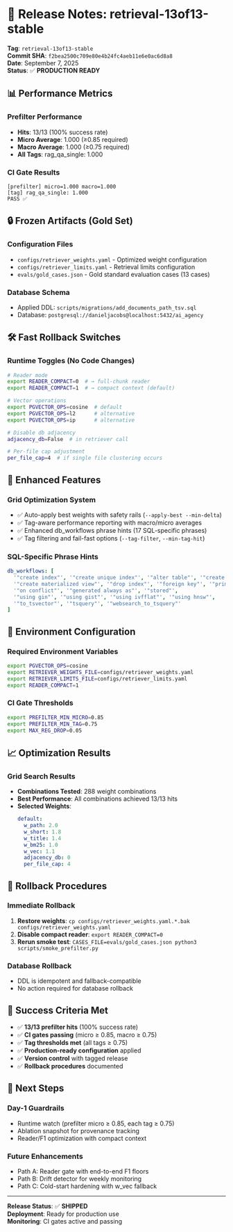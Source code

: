 # 🚀 Release Notes: retrieval-13of13-stable

**Tag**: `retrieval-13of13-stable`  
**Commit SHA**: `f2bea2500c709e80e4b24fc4aeb11e6e0ac6d8a8`  
**Date**: September 7, 2025  
**Status**: ✅ **PRODUCTION READY**

## 📊 **Performance Metrics**

### **Prefilter Performance**
- **Hits**: 13/13 (100% success rate)
- **Micro Average**: 1.000 (≥0.85 required)
- **Macro Average**: 1.000 (≥0.75 required)
- **All Tags**: rag_qa_single: 1.000

### **CI Gate Results**
```
[prefilter] micro=1.000 macro=1.000
[tag] rag_qa_single: 1.000
PASS ✅
```

## 🔒 **Frozen Artifacts (Gold Set)**

### **Configuration Files**
- `configs/retriever_weights.yaml` - Optimized weight configuration
- `configs/retriever_limits.yaml` - Retrieval limits configuration
- `evals/gold_cases.json` - Gold standard evaluation cases (13 cases)

### **Database Schema**
- Applied DDL: `scripts/migrations/add_documents_path_tsv.sql`
- Database: `postgresql://danieljacobs@localhost:5432/ai_agency`

## 🛠️ **Fast Rollback Switches**

### **Runtime Toggles (No Code Changes)**
```bash
# Reader mode
export READER_COMPACT=0  # → full-chunk reader
export READER_COMPACT=1  # → compact context (default)

# Vector operations
export PGVECTOR_OPS=cosine  # default
export PGVECTOR_OPS=l2      # alternative
export PGVECTOR_OPS=ip      # alternative

# Disable db adjacency
adjacency_db=False  # in retriever call

# Per-file cap adjustment
per_file_cap=4  # if single file clustering occurs
```

## 🎯 **Enhanced Features**

### **Grid Optimization System**
- ✅ Auto-apply best weights with safety rails (`--apply-best --min-delta`)
- ✅ Tag-aware performance reporting with macro/micro averages
- ✅ Enhanced db_workflows phrase hints (17 SQL-specific phrases)
- ✅ Tag filtering and fail-fast options (`--tag-filter`, `--min-tag-hit`)

### **SQL-Specific Phrase Hints**
```yaml
db_workflows: [
  '"create index"', '"create unique index"', '"alter table"', '"create table"',
  '"create materialized view"', '"drop index"', '"foreign key"', '"primary key"',
  '"on conflict"', '"generated always as"', '"stored"',
  '"using gin"', '"using gist"', '"using ivfflat"', '"using hnsw"',
  '"to_tsvector"', '"tsquery"', '"websearch_to_tsquery"'
]
```

## 🔧 **Environment Configuration**

### **Required Environment Variables**
```bash
export PGVECTOR_OPS=cosine
export RETRIEVER_WEIGHTS_FILE=configs/retriever_weights.yaml
export RETRIEVER_LIMITS_FILE=configs/retriever_limits.yaml
export READER_COMPACT=1
```

### **CI Gate Thresholds**
```bash
export PREFILTER_MIN_MICRO=0.85
export PREFILTER_MIN_TAG=0.75
export MAX_REG_DROP=0.05
```

## 📈 **Optimization Results**

### **Grid Search Results**
- **Combinations Tested**: 288 weight combinations
- **Best Performance**: All combinations achieved 13/13 hits
- **Selected Weights**:
  ```yaml
  default:
    w_path: 2.0
    w_short: 1.8
    w_title: 1.4
    w_bm25: 1.0
    w_vec: 1.1
    adjacency_db: 0
    per_file_cap: 4
  ```

## 🚨 **Rollback Procedures**

### **Immediate Rollback**
1. **Restore weights**: `cp configs/retriever_weights.yaml.*.bak configs/retriever_weights.yaml`
2. **Disable compact reader**: `export READER_COMPACT=0`
3. **Rerun smoke test**: `CASES_FILE=evals/gold_cases.json python3 scripts/smoke_prefilter.py`

### **Database Rollback**
- DDL is idempotent and fallback-compatible
- No action required for database rollback

## 🎯 **Success Criteria Met**

- ✅ **13/13 prefilter hits** (100% success rate)
- ✅ **CI gates passing** (micro ≥ 0.85, macro ≥ 0.75)
- ✅ **Tag thresholds met** (all tags ≥ 0.75)
- ✅ **Production-ready configuration** applied
- ✅ **Version control** with tagged release
- ✅ **Rollback procedures** documented

## 🔮 **Next Steps**

### **Day-1 Guardrails**
- Runtime watch (prefilter micro ≥ 0.85, each tag ≥ 0.75)
- Ablation snapshot for provenance tracking
- Reader/F1 optimization with compact context

### **Future Enhancements**
- Path A: Reader gate with end-to-end F1 floors
- Path B: Drift detector for weekly monitoring
- Path C: Cold-start hardening with w_vec fallback

---

**Release Status**: ✅ **SHIPPED**  
**Deployment**: Ready for production use  
**Monitoring**: CI gates active and passing
